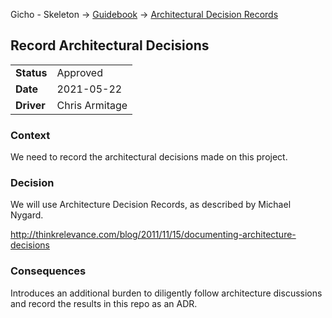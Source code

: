 Gicho - Skeleton -> [Guidebook](../index.md) -> [Architectural Decision Records](index.md)

## Record Architectural Decisions

|            |                |
| ---        | ---            |
| **Status** | Approved       |
| **Date**   | 2021-05-22     |
| **Driver** | Chris Armitage |

### Context

We need to record the architectural decisions made on this project.

### Decision

We will use Architecture Decision Records, as described by Michael Nygard.

http://thinkrelevance.com/blog/2011/11/15/documenting-architecture-decisions

### Consequences

Introduces an additional burden to diligently follow architecture discussions and record the results in this repo as an ADR.
